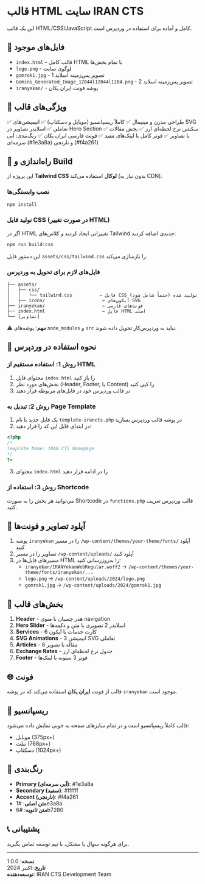 # قالب HTML سایت IRAN CTS

این یک قالب HTML/CSS/JavaScript کامل و آماده برای استفاده در وردپرس است.

## 📁 فایل‌های موجود

- `index.html` - قالب کامل HTML با تمام بخش‌ها
- `logo.png` - لوگوی سایت
- `gomrok1.jpg` - تصویر پس‌زمینه اسلاید 1
- `Gemini_Generated_Image_12044l12044l1204.png` - تصویر پس‌زمینه اسلاید 2
- `iranyekan/` - پوشه فونت ایران یکان

## 🎨 ویژگی‌های قالب

✅ طراحی مدرن و مینیمال
✅ کاملاً ریسپانسیو (موبایل و دسکتاپ)
✅ انیمیشن‌های SVG تعاملی
✅ اسلایدر تصاویر در Hero Section
✅ سکشن نرخ لحظه‌ای ارز
✅ بخش مقالات با تصاویر
✅ فوتر کامل با لینک‌های مفید
✅ فونت فارسی ایران یکان
✅ رنگ‌بندی: آبی سرمه‌ای (#1e3a8a) و نارنجی (#f4a261)

## 🚀 راه‌اندازی و Build

این پروژه از **Tailwind CSS لوکال** استفاده می‌کند (بدون نیاز به CDN).

### نصب وابستگی‌ها
```bash
npm install
```

### تولید فایل CSS (در صورت تغییر HTML)
اگر در HTML تغییراتی ایجاد کردید و کلاس‌های Tailwind جدیدی اضافه کردید:
```bash
npm run build:css
```

این دستور فایل `assets/css/tailwind.css` را بازسازی می‌کند.

### فایل‌های لازم برای تحویل به وردپرس
```
├── assets/
│   ├── css/
│   │   └── tailwind.css          ← فایل CSS تولید شده (حتماً شامل شود)
│   ├── icons/                     ← آیکون‌های SVG
├── iranyekan/                     ← فونت‌های فارسی
├── index.html                     ← فایل HTML اصلی
└── [تصاویر]
```

⚠️ **مهم**: پوشه‌های `node_modules` و `src` نباید به وردپرس‌کار تحویل داده شوند.

## 🔧 نحوه استفاده در وردپرس

### روش 1: استفاده مستقیم از HTML
1. محتوای فایل `index.html` را باز کنید
2. بخش‌های مورد نظر (Header, Footer, یا Content) را کپی کنید
3. در قالب وردپرس خود در فایل‌های مربوطه قرار دهید

### روش 2: تبدیل به Page Template
1. یک فایل جدید با نام `template-irancts.php` در پوشه قالب وردپرس بسازید
2. در ابتدای فایل این کد را قرار دهید:
```php
<?php
/*
Template Name: IRAN CTS Homepage
*/
?>
```
3. محتوای `index.html` را در ادامه قرار دهید

### روش 3: استفاده از Shortcode
می‌توانید هر بخش را به صورت Shortcode در `functions.php` قالب وردپرس تعریف کنید.

## 📂 آپلود تصاویر و فونت‌ها

1. پوشه `iranyekan` را در مسیر `/wp-content/themes/your-theme/fonts/` آپلود کنید
2. تصاویر را در مسیر `/wp-content/uploads/` آپلود کنید
3. مسیرهای فایل‌ها در HTML را به‌روزرسانی کنید:
   - `iranyekan/IRANYekanWebRegular.woff2` → `/wp-content/themes/your-theme/fonts/iranyekan/...`
   - `logo.png` → `/wp-content/uploads/2024/logo.png`
   - `gomrok1.jpg` → `/wp-content/uploads/2024/gomrok1.jpg`

## 🎯 بخش‌های قالب

1. **Header** - هدر چسبان با منوی navigation
2. **Hero Slider** - اسلایدر 2 تصویری با متن و دکمه‌ها
3. **Services** - 6 کارت خدمات با آیکون
4. **SVG Animations** - 3 انیمیشن SVG تعاملی
5. **Articles** - 6 مقاله با تصویر
6. **Exchange Rates** - جدول نرخ لحظه‌ای ارز
7. **Footer** - فوتر 3 ستونه با لینک‌ها

## 🌐 فونت

قالب از فونت **ایران یکان** استفاده می‌کند که در پوشه `iranyekan` موجود است.

## 📱 ریسپانسیو

قالب کاملاً ریسپانسیو است و در تمام سایزهای صفحه به خوبی نمایش داده می‌شود:
- موبایل (375px+)
- تبلت (768px+)
- دسکتاپ (1024px+)

## 🎨 رنگ‌بندی

- **Primary (آبی سرمه‌ای)**: #1e3a8a
- **Secondary (سفید)**: #ffffff
- **Accent (نارنجی)**: #f4a261
- **متن اصلی**: #1e3a8a
- **متن ثانویه**: #6b7280

## 📞 پشتیبانی

برای هرگونه سوال یا مشکل، با تیم توسعه تماس بگیرید.

---

**نسخه**: 1.0.0  
**تاریخ**: اکتبر 2024  
**توسعه‌دهنده**: IRAN CTS Development Team
